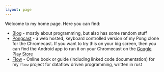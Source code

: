 ```yaml
---
layout: page
---
```


Welcome to my home page. Here you can find:

* [Blog](/blog) - mostly about programming, but also has some random stuff
* [Pongcast](/pongcast) - a web hosted, keyboard controlled version of my Pong clone for the Chromecast. If you want to 
  try this on your big screen, then you can find the Android app to run it on your Chromecast on 
  the [Google Play Store](https://play.google.com/store/apps/details?id=net.mackenzie.pongcast)
* [Flow](/flow) - Online book or guide (including linked code documentation) for my `flow` project for dataflow
driven programming, written in rust